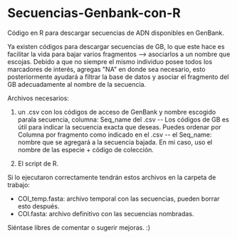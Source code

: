 # Secuencias-Genbank-con-R
Código en R para descargar secuencias de ADN disponibles en GenBank.

Ya existen códigos para descargar secuencias de GB, lo que este hace es facilitar la vida para bajar varios fragmentos --> asociarlos a un nombre que escojas. Debido a que no siempre el mismo individuo posee todos los marcadores de interés, agregas "NA" en donde sea necesario, esto posteriormente ayudará a filtrar la base de datos y asociar el fragmento del GB adecuadamente al nombre de la secuencia.

Archivos necesarios:

1. un .csv con los códigos de acceso de GenBank y nombre escogido parala secuencia, columna: Seq_name del .csv
-- Los códigos de GB es útil para indicar la secuencia exacta que deseas. Puedes ordenar por Columna por fragmento como indicado en el .csv
-- el Seq_name: nombre que se agregará a la secuencia bajada. En mi caso, uso el nombre de las especie + código de colección.

2. El script de R.

Si lo ejecutaron correctamente tendrán estos archivos en la carpeta de trabajo:
- COI_temp.fasta: archivo temporal con las secuencias, pueden borrar esto después.
- COI.fasta: archivo definitivo con las secuencias nombradas.


Siéntase libres de comentar o sugerir mejoras.
:)
